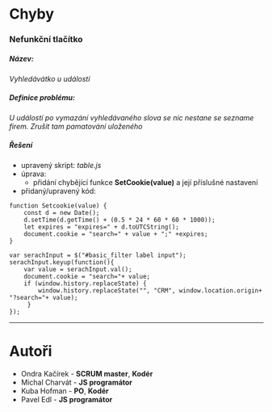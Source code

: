 
# Chyby

### Nefunkční tlačítko

##### Název: 
*Vyhledávátko u událostí*
##### Definice problému: 
*U událostí po vymazání vyhledávaného slova se nic nestane se sezname firem. Zrušit tam        pamatování uloženého*

##### Řešení
- upravený skript: *table.js*
- úprava:
	- přidání chybějící funkce **SetCookie(value)** a její příslušné nastavení
- přidaný/upravený kód:
```
function Setcookie(value) {
	const d = new Date();
	d.setTime(d.getTime() + (0.5 * 24 * 60 * 60 * 1000));
	let expires = "expires=" + d.toUTCString();
	document.cookie = "search=" + value + ";" +expires;
}

var serachInput = $("#basic_filter label input");
serachInput.keyup(function(){
	var value = serachInput.val();
	document.cookie = "search="+ value;
	if (window.history.replaceState) {
		window.history.replaceState("", "CRM", window.location.origin+ "?search="+ value);
	 }
});
```

---
# Autoři

- Ondra Kačírek - **SCRUM master**, **Kodér**
- Michal Charvát - **JS programátor**
- Kuba Hofman - **PO**, **Kodér**
- Pavel Edl - **JS programátor**